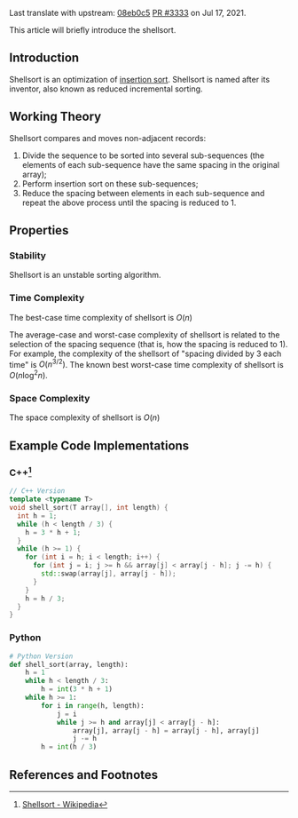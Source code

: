 Last translate with upstream: [08eb0c5](https://github.com/OI-wiki/OI-wiki/commit/08eb0c53b1ad55b518b0f5f7a569c25b8c1215b2#diff-0420c4b0687943773f039ddac358b7381816d08699bdcb348c3c0f4c103eb61e) [PR #3333](https://github.com/OI-wiki/OI-wiki/pull/3333) on Jul 17, 2021.

This article will briefly introduce the shellsort.

## Introduction

Shellsort is an optimization of [insertion sort](./insertion-sort.md). <!---「缩小增量排序法」找不到对应的名词，可能thesis翻得不够多-->Shellsort is named after its inventor, also known as reduced incremental sorting. 

## Working Theory

Shellsort compares and moves non-adjacent records:

1. Divide the sequence to be sorted into several sub-sequences (the elements of each sub-sequence have the same spacing in the original array);
2. Perform insertion sort on these sub-sequences;
3. Reduce the spacing between elements in each sub-sequence and repeat the above process until the spacing is reduced to 1.

## Properties

### Stability

Shellsort is an unstable sorting algorithm.

### Time Complexity

The best-case time complexity of shellsort is $O(n)$

The average-case and worst-case complexity of shellsort is related to the selection of the spacing sequence (that is, how the spacing is reduced to 1). For example, the complexity of the shellsort of "spacing divided by 3 each time" is $O(n^{3/2})$. The known best worst-case time complexity of shellsort is $O(n \log^2n)$.

### Space Complexity

The space complexity of shellsort is $O(n)$

## Example Code Implementations

### C++[^ref1]

```cpp
// C++ Version
template <typename T>
void shell_sort(T array[], int length) {
  int h = 1;
  while (h < length / 3) {
    h = 3 * h + 1;
  }
  while (h >= 1) {
    for (int i = h; i < length; i++) {
      for (int j = i; j >= h && array[j] < array[j - h]; j -= h) {
        std::swap(array[j], array[j - h]);
      }
    }
    h = h / 3;
  }
}
```

### Python

```python
# Python Version
def shell_sort(array, length):
    h = 1
    while h < length / 3:
        h = int(3 * h + 1)
    while h >= 1:
        for i in range(h, length):
            j = i
            while j >= h and array[j] < array[j - h]:
                array[j], array[j - h] = array[j - h], array[j]
                j -= h
        h = int(h / 3)
```

## References and Footnotes

[^ref1]: [Shellsort - Wikipedia](https://en.wikipedia.org/wiki/Shellsort)

